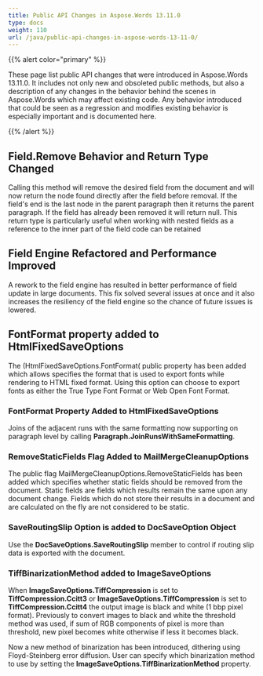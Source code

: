 ```yaml
---
title: Public API Changes in Aspose.Words 13.11.0
type: docs
weight: 110
url: /java/public-api-changes-in-aspose-words-13-11-0/
---
```


{{% alert color="primary" %}} 

These page list public API changes that were introduced in Aspose.Words 13.11.0. It includes not only new and obsoleted public methods, but also a description of any changes in the behavior behind the scenes in Aspose.Words which may affect existing code. Any behavior introduced that could be seen as a regression and modifies existing behavior is especially important and is documented here.

{{% /alert %}} 

## **Field.Remove Behavior and Return Type Changed**

Calling this method will remove the desired field from the document and will now return the node found directly after the field before removal. If the field's end is the last node in the parent paragraph then it returns the parent paragraph. If the field has already been removed it will return null. This return type is particularly useful when working with nested fields as a reference to the inner part of the field code can be retained

## **Field Engine Refactored and Performance Improved**

A rework to the field engine has resulted in better performance of field update in large documents. This fix solved several issues at once and it also increases the resiliency of the field engine so the chance of future issues is lowered.

## **FontFormat property added to HtmlFixedSaveOptions**

The (HtmlFixedSaveOptions.FontFormat( public property has been added which allows specifies the format that is used to export fonts while rendering to HTML fixed format. Using this option can choose to export fonts as either the True Type Font Format or Web Open Font Format.

### **FontFormat Property Added to HtmlFixedSaveOptions**

Joins of the adjacent runs with the same formatting now supporting on paragraph level by calling **Paragraph.JoinRunsWithSameFormatting**.

### **RemoveStaticFields Flag Added to MailMergeCleanupOptions**

The public flag MailMergeCleanupOptions.RemoveStaticFields has been added which specifies whether static fields should be removed from the document. Static fields are fields which results remain the same upon any document change. Fields which do not store their results in a document and are calculated on the fly are not considered to be static.

### **SaveRoutingSlip Option is added to DocSaveOption Object**

Use the **DocSaveOptions.SaveRoutingSlip** member to control if routing slip data is exported with the document.

### **TiffBinarizationMethod added to ImageSaveOptions**

When **ImageSaveOptions.TiffCompression** is set to **TiffCompression.Ccitt3** or **ImageSaveOptions.TiffCompression** is set to **TiffCompression.Ccitt4** the output image is black and white (1 bbp pixel format). Previously to convert images to black and white the threshold method was used, if sum of RGB components of pixel is more than threshold, new pixel becomes white otherwise if less it becomes black.

Now a new method of binarization has been introduced, dithering using Floyd-Steinberg error diffusion. 
User can specify which binarization method to use by setting the **ImageSaveOptions.TiffBinarizationMethod** property.
